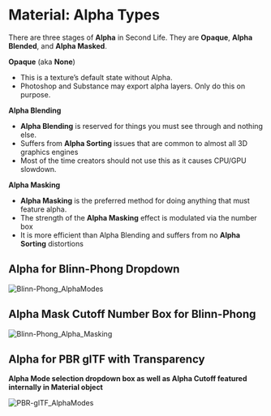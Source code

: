 # Material: Alpha Types

There are three stages of **Alpha** in Second Life. They are **Opaque**, **Alpha Blended**, and **Alpha Masked**.

**Opaque** (aka **None**)
- This is a texture’s default state without Alpha.
- Photoshop and Substance may export alpha layers. Only do this on purpose.
  
**Alpha Blending**
- **Alpha Blending** is reserved for things you must see through and nothing else.
- Suffers from **Alpha Sorting** issues that are common to almost all 3D graphics engines
- Most of the time creators should not use this as it causes CPU/GPU slowdown.
  
**Alpha Masking**
- **Alpha Masking** is the preferred method for doing anything that must feature alpha.
- The strength of the **Alpha Masking** effect is modulated via the number box 
- It is more efficient than Alpha Blending and suffers from no **Alpha Sorting** distortions

 ## **Alpha for Blinn-Phong Dropdown**

![Blinn-Phong_AlphaModes](https://github.com/tobiasthemole/content-dev/assets/137837207/9a4d4fb0-c0da-4a6d-9475-1ecdbadd7532)

## **Alpha Mask Cutoff Number Box for Blinn-Phong**

![Blinn-Phong_Alpha_Masking](https://github.com/tobiasthemole/content-dev/assets/137837207/8771af91-c9e8-4617-b84b-fe296d95cbbe)

## **Alpha for PBR glTF with Transparency**
**Alpha Mode selection dropdown box as well as Alpha Cutoff featured internally in Material object**

![PBR-glTF_AlphaModes](https://github.com/tobiasthemole/content-dev/assets/137837207/3d035332-9196-4aa1-afc2-e86f09066c27)
